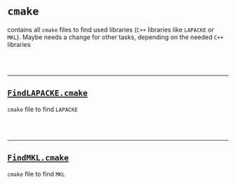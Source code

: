 # `cmake`

contains all `cmake` files to find used libraries (`C++` libraries like `LAPACKE` or `MKL`). Maybe needs a change for other tasks, depending on the needed `C++` libraries

<br/><br/>

-------

## <a href='FindLAPACKE.cmake' target='_blank'>`FindLAPACKE.cmake`</a>

`cmake` file to find `LAPACKE`

<br/><br/>

-------

## <a href='FindMKL.cmake' target='_blank'>`FindMKL.cmake`</a>

`cmake` file to find `MKL`